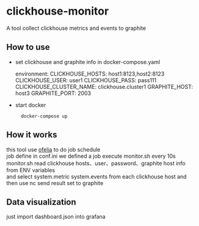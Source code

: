 # clickhouse-monitor
A tool collect clickhouse metrics and events to graphite

## How to use
* set clickhouse and graphite info in docker-compose.yaml
		
		
  environment:
          CLICKHOUSE_HOSTS: host1:8123,host2:8123
          CLICKHOUSE_USER: user1
          CLICKHOUSE_PASS: pass111
          CLICKHOUSE_CLUSTER_NAME: clickhouse.cluster1
          GRAPHITE_HOST: host3
          GRAPHITE_PORT: 2003
		
		
* start docker
		
		
		docker-compose up
		
		

## How it works
this tool use [ofelia](https://github.com/mcuadros/ofelia) to do job schedule  
job define in conf.ini
we defined a job execute monitor.sh every 10s  
monitor.sh read clickhouse hosts、user、password、graphite host info from ENV variables  
and select system.metric system.events from each clickhouse host and then use nc send result set to graphite

## Data visualization
just import dashboard.json into grafana
